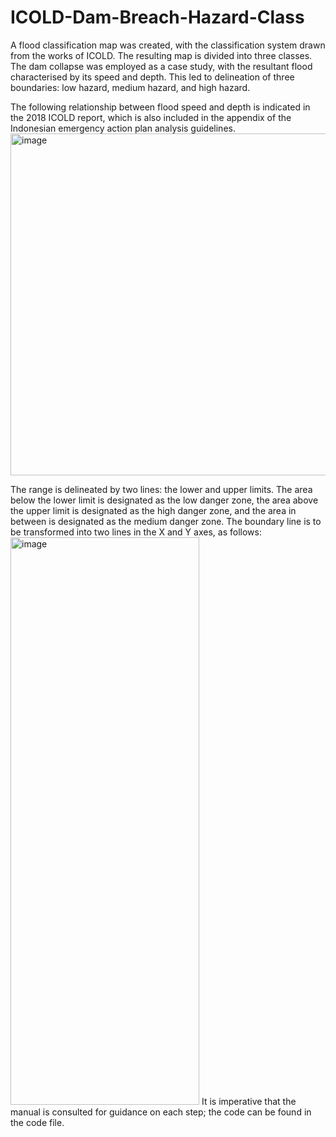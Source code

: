 # ICOLD-Dam-Breach-Hazard-Class
A flood classification map was created, with the classification system drawn from the works of ICOLD. The resulting map is divided into three classes. The dam collapse was employed as a case study, with the resultant flood characterised by its speed and depth. This led to delineation of three boundaries: low hazard, medium hazard, and high hazard.

The following relationship between flood speed and depth is indicated in the 2018 ICOLD report, which is also included in the appendix of the Indonesian emergency action plan analysis guidelines.
<img width="908" height="547" alt="image" src="https://github.com/user-attachments/assets/097bf2a0-3bee-4559-88ba-956a3e84e8bb" />

The range is delineated by two lines: the lower and upper limits. The area below the lower limit is designated as the low danger zone, the area above the upper limit is designated as the high danger zone, and the area in between is designated as the medium danger zone.
The boundary line is to be transformed into two lines in the X and Y axes, as follows:
<img width="302" height="908" alt="image" src="https://github.com/user-attachments/assets/f339503b-8d77-4ca1-90ef-7e5933c70ba6" />
It is imperative that the manual is consulted for guidance on each step; the code can be found in the code file.
